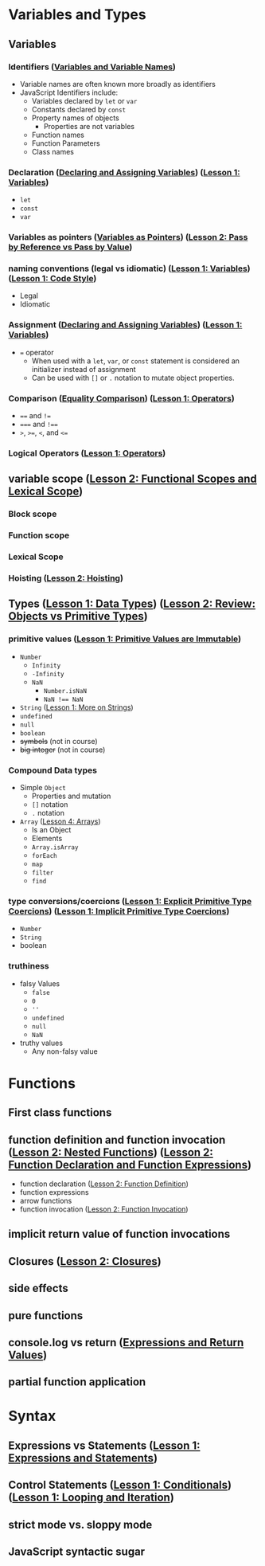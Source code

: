 # Variables and Types
## Variables
### Identifiers ([Variables and Variable Names](https://launchschool.com/books/javascript/read/variables#variablesandvariablenames))
- Variable names are often known more broadly as identifiers
- JavaScript Identifiers include:
    - Variables declared by `let` or `var`
    - Constants declared by `const`
    - Property names of objects
        - Properties are not variables
    - Function names
    - Function Parameters
    - Class names
### Declaration ([Declaring and Assigning Variables](https://launchschool.com/books/javascript/read/variables#declaringandassigningvariables)) ([Lesson 1: Variables](https://launchschool.com/lessons/7377ece4/assignments/4a43f341))
- `let`
- `const`
- `var`
### Variables as pointers ([Variables as Pointers](https://launchschool.com/books/javascript/read/more_stuff#variablesaspointers)) ([Lesson 2: Pass by Reference vs Pass by Value](https://launchschool.com/lessons/7cd4abf4/assignments/c7e3e102))

### naming conventions (legal vs idiomatic) ([Lesson 1: Variables](https://launchschool.com/lessons/7377ece4/assignments/4a43f341)) ([Lesson 1: Code Style](https://launchschool.com/lessons/7377ece4/assignments/88ed1c52))
- Legal
- Idiomatic

### Assignment ([Declaring and Assigning Variables](https://launchschool.com/books/javascript/read/variables#declaringandassigningvariables)) ([Lesson 1: Variables](https://launchschool.com/lessons/7377ece4/assignments/4a43f341))
- `=` operator
    - When used with a `let`, `var`, or `const` statement is considered an initializer instead of assignment
    - Can be used with `[]` or `.` notation to mutate object properties.

### Comparison ([Equality Comparison](https://launchschool.com/books/javascript/read/basics#equalitycomparison)) ([Lesson 1: Operators](https://launchschool.com/lessons/7377ece4/assignments/8cdc0e98))
- `==` and `!=`
- `===` and `!==`
- `>`, `>=`, `<`, and `<=`

### Logical Operators ([Lesson 1: Operators](https://launchschool.com/lessons/7377ece4/assignments/8cdc0e98))

## variable scope ([Lesson 2: Functional Scopes and Lexical Scope](https://launchschool.com/lessons/7cd4abf4/assignments/0b1349b7))
### Block scope

### Function scope

### Lexical Scope

### Hoisting ([Lesson 2: Hoisting](https://launchschool.com/lessons/7cd4abf4/assignments/510e62bb))

## Types ([Lesson 1: Data Types](https://launchschool.com/lessons/7377ece4/assignments/bd02b66c)) ([Lesson 2: Review: Objects vs Primitive Types](https://launchschool.com/lessons/7cd4abf4/assignments/e30099b0))
### primitive values ([Lesson 1: Primitive Values are Immutable](https://launchschool.com/lessons/7377ece4/assignments/74cfbc2a))
- `Number`
    - `Infinity`
    - `-Infinity`
    - `NaN`
        - `Number.isNaN`
        - `NaN !== NaN`
- `String` ([Lesson 1: More on Strings](https://launchschool.com/lessons/7377ece4/assignments/84419ace))
- `undefined`
- `null`
- `boolean`
- ~~symbols~~ (not in course)
- ~~big integer~~ (not in course)

### Compound Data types
- Simple `Object`
    - Properties and mutation
    - `[]` notation
    - `.` notation
- `Array` ([Lesson 4: Arrays](https://launchschool.com/lessons/e15c92bb/assignments/20dcbcab))
    - Is an Object
    - Elements
    - `Array.isArray`
    - `forEach`
    - `map`
    - `filter`
    - `find`

### type conversions/coercions ([Lesson 1: Explicit Primitive Type Coercions](https://launchschool.com/lessons/7377ece4/assignments/3899592c)) ([Lesson 1: Implicit Primitive Type Coercions](https://launchschool.com/lessons/7377ece4/assignments/3d2e392a))
- `Number`
- `String`
- boolean

### truthiness
- falsy Values
    - `false`
    - `0`
    - `''`
    - `undefined`
    - `null`
    - `NaN`
- truthy values
    - Any non-falsy value

# Functions
## First class functions

## function definition and function invocation ([Lesson 2: Nested Functions](https://launchschool.com/lessons/7cd4abf4/assignments/27dc68d7)) ([Lesson 2: Function Declaration and Function Expressions](https://launchschool.com/lessons/7cd4abf4/assignments/5cb67110))
- function declaration ([Lesson 2: Function Definition](https://launchschool.com/lessons/7cd4abf4/assignments/067955f4))
- function expressions
- arrow functions
- function invocation ([Lesson 2: Function Invocation](https://launchschool.com/lessons/7cd4abf4/assignments/7c802de8))
## implicit return value of function invocations

## Closures ([Lesson 2: Closures](https://launchschool.com/lessons/7cd4abf4/assignments/0ea7c745))

## side effects

## pure functions

## console.log vs return ([Expressions and Return Values](https://launchschool.com/books/javascript/read/basics#expressionsandreturnvalues))

## partial function application

# Syntax
## Expressions vs Statements ([Lesson 1: Expressions and Statements](https://launchschool.com/lessons/7377ece4/assignments/d84fdace))

## Control Statements ([Lesson 1: Conditionals](https://launchschool.com/lessons/7377ece4/assignments/5f7c3a20)) ([Lesson 1: Looping and Iteration](https://launchschool.com/lessons/7377ece4/assignments/a261b334))

## strict mode vs. sloppy mode

## JavaScript syntactic sugar
